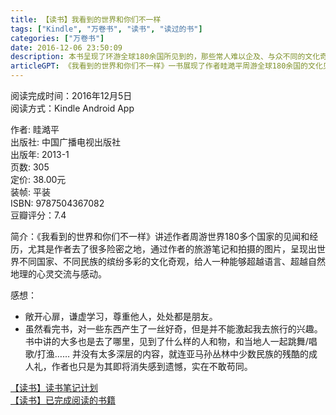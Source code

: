```yaml
---
title: 【读书】我看到的世界和你们不一样
tags: ["Kindle", "万卷书", "读书", "读过的书"]
categories: ["万卷书"]
date: 2016-12-06 23:50:09
description: 本书呈现了环游全球180余国所见到的，那些常人难以企及、与众不同的文化奇观和生命故事。
articleGPT: 《我看到的世界和你们不一样》一书展现了作者眭澔平周游全球180余国的文化见闻，读者虽从中领悟到开放尊重的态度，但亦指出内容深度不足，未能激发其亲身旅行的兴趣。
---
```


阅读完成时间：2016年12月5日  
阅读方式：Kindle Android App  
  
作者: 眭澔平  
出版社: 中国广播电视出版社  
出版年: 2013-1  
页数: 305  
定价: 38.00元  
装帧: 平装  
ISBN: 9787504367082  
豆瓣评分：7.4

简介：《我看到的世界和你们不一样》讲述作者周游世界180多个国家的见闻和经历，尤其是作者去了很多险密之地，通过作者的旅游笔记和拍摄的图片，呈现出世界不同国家、不同民族的缤纷多彩的文化奇观，给人一种能够超越语言、超越自然地理的心灵交流与感动。

感想：

  * 敞开心扉，谦虚学习，尊重他人，处处都是朋友。
  * 虽然看完书，对一些东西产生了一丝好奇，但是并不能激起我去旅行的兴趣。书中讲的大多也是去了哪里，见到了什么样的人和物，和当地人一起跳舞/唱歌/打渔…… 并没有太多深层的内容，就连亚马孙丛林中少数民族的残酷的成人礼，作者也只是为其即将消失感到遗憾，实在不敢苟同。

[【读书】读书笔记计划](/posts/2016/1114/reading-plan)  
[【读书】已完成阅读的书籍](/posts/2017/0315/reading-done)
